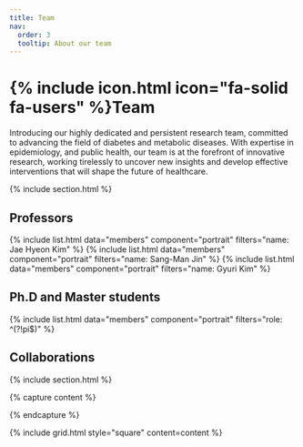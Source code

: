 ```yaml
---
title: Team
nav:
  order: 3
  tooltip: About our team
---
```


# {% include icon.html icon="fa-solid fa-users" %}Team

Introducing our highly dedicated and persistent research team, committed to advancing the field of diabetes and metabolic diseases. With expertise in epidemiology, and public health, our team is at the forefront of innovative research, working tirelessly to uncover new insights and develop effective interventions that will shape the future of healthcare.

{% include section.html %}

## Professors 

{% include list.html data="members" component="portrait" filters="name: Jae Hyeon Kim" %}
{% include list.html data="members" component="portrait" filters="name: Sang-Man Jin" %}
{% include list.html data="members" component="portrait" filters="name: Gyuri Kim" %}

## Ph.D and Master students

{% include list.html data="members" component="portrait" filters="role: ^(?!pi$)" %}

## Collaborations


{% include section.html %}

{% capture content %}

{% endcapture %}

{% include grid.html style="square" content=content %}
